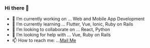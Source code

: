 ### Hi there 👋

- 🔭 I’m currently working on ... Web and Mobile App Development
- 🌱 I’m currently learning ... Flutter, Vue, Ionic, Ruby on Rails
- 👯 I’m looking to collaborate on ... React, Python
- 🤔 I’m looking for help with ... Vue, Ruby on Rails
- 📫 How to reach me: ...[Mail Me](arjungopinath06@gmail.com)

